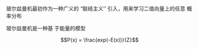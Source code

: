 玻尔兹曼机最初作为一种广义的 “联结主义’’ 引入，用来学习二值向量上的任意 概率分布 

玻尔兹曼机是一种基 于能量的模型

$$P(x)  = \frac{exp(-E(x))}{Z}$$



